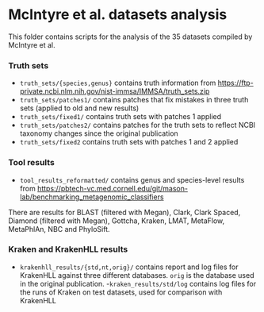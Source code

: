 # McIntyre et al. datasets analysis

This folder contains scripts for the analysis of the 35 datasets compiled by McIntyre et al. 

### Truth sets
- `truth_sets/{species,genus}` contains truth information from https://ftp-private.ncbi.nlm.nih.gov/nist-immsa/IMMSA/truth_sets.zip
- `truth_sets/patches1/` contains patches that fix mistakes in three truth sets (applied to old and new results)
- `truth_sets/fixed1/` contains truth sets with patches 1 applied
- `truth_sets/patches2/` contains patches for the truth sets to reflect NCBI taxonomy changes since the original publication
- `truth_sets/fixed2` contains truth sets with patches 1 and 2 applied

### Tool results
- `tool_results_reformatted/` contains genus and species-level results from https://pbtech-vc.med.cornell.edu/git/mason-lab/benchmarking_metagenomic_classifiers

There are results for BLAST (filtered with Megan), Clark, Clark Spaced, Diamond (filtered with Megan), Gottcha, Kraken, LMAT, MetaFlow, MetaPhlAn, NBC and PhyloSift.

### Kraken and KrakenHLL results
- `krakenhll_results/{std,nt,orig}/` contains report and log files for KrakenHLL against three different databases. `orig` is the database used in the original publication.
-`kraken_results/std/log` contains log files for the runs of Kraken on test datasets, used for comparison with KrakenHLL
